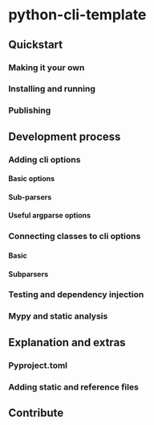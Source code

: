 # python-cli-template

## Quickstart

### Making it your own

### Installing and running

### Publishing

## Development process

### Adding cli options

#### Basic options

#### Sub-parsers

#### Useful argparse options

### Connecting classes to cli options

#### Basic

#### Subparsers

### Testing and dependency injection

### Mypy and static analysis

## Explanation and extras

### Pyproject.toml

### Adding static and reference files

## Contribute
